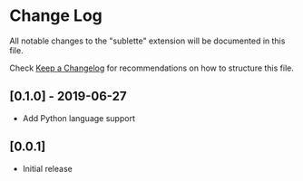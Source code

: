 # Change Log

All notable changes to the "sublette" extension will be documented in this file.

Check [Keep a Changelog](http://keepachangelog.com/) for recommendations on how to structure this file.

## [0.1.0] - 2019-06-27

- Add Python language support

## [0.0.1]

- Initial release
